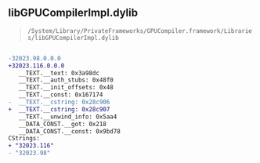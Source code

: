 ## libGPUCompilerImpl.dylib

> `/System/Library/PrivateFrameworks/GPUCompiler.framework/Libraries/libGPUCompilerImpl.dylib`

```diff

-32023.98.0.0.0
+32023.116.0.0.0
   __TEXT.__text: 0x3a98dc
   __TEXT.__auth_stubs: 0x48f0
   __TEXT.__init_offsets: 0x48
   __TEXT.__const: 0x167174
-  __TEXT.__cstring: 0x28c906
+  __TEXT.__cstring: 0x28c907
   __TEXT.__unwind_info: 0x5aa4
   __DATA_CONST.__got: 0x218
   __DATA_CONST.__const: 0x9bd78
CStrings:
+ "32023.116"
- "32023.98"

```
